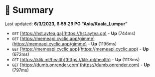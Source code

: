 # 📖 Summary
Last updated: **6/3/2023, 6:55:29 PG "Asia/Kuala_Lumpur"**

- `GET` [https://hst.aytea.ga](https://hst.aytea.ga) - **Up** (744ms)
- `GET` [https://memeapi.cyclic.app/gimme](https://memeapi.cyclic.app/gimme) - **Up** (1196ms)
- `GET` [https://memeapi.cyclic.app](https://memeapi.cyclic.app) - **Up** (672ms)
- `GET` [https://klik.ml/health](https://klik.ml/health) - **Up** (1113ms)
- `GET` [https://dumb.onrender.com](https://dumb.onrender.com) - **Up** (797ms)
